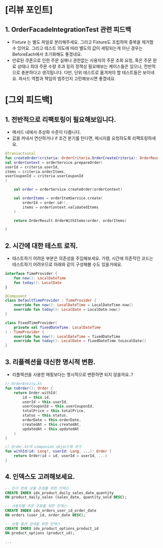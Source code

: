 # [리뷰 포인트]

## 1. OrderFacadeIntegrationTest 관련 피드백

- Fixture 는 별도 파일로 분리해주세요. 그리고 Fixture도 조립하여 중복을 제거할 수 있어요. 그리고 테스트 의도에 따라 별도의 값이 세팅되는게 아닌 경우는 BeforeEach에서 초기화해도 좋겠네요.
- 만료된 쿠폰으로 인한 주문 실패나 권한없는 사용자의 주문 조회 요청, 혹은 주문 완료 상태나 최대 주문 수량 초과 등의 정책상 필요해보는 케이스들은 있으나, 전반적으로 충분하다고 생각됩니다. 다만, 단위 테스트로 옮겨져야 할 테스트들은 보이네요. 파사드 역할과 책임의 범주인지 고민해보시면 좋겠네요.

# [그외 피드백]

## 1. 전반적으로 리팩토링이 필요해보입니다.

- 메서드 내에서 추상화 수준이 다릅니다.
- 값을 꺼내서 연산하거나 if 조건 분기를 탄다면, 메시지를 요청하도록 리팩토링하세요.

```kotlin
@Transactional
fun createOrder(criteria: OrderCriteria.OrderCreateCriteria): OrderResult.OrderWithItems {
val orderContext = orderService.prepareOrder(
userId = criteria.userId,
items = criteria.orderItems,
userCouponId = criteria.userCouponId
)

    val order = orderService.createOrder(orderContext)

    val orderItems = orderItemService.create(
        orderId = order.id!!,
        items = orderContext.validatedItems
    )

    return OrderResult.OrderWithItems(order, orderItems)

}
```

## 2. 시간에 대한 테스트 로직.

- 테스트하기 어려운 부분은 의존성을 주입해보세요. 가령, 시간에 의존적인 코드는 테스트하기 어려우므로 아래와 같이 구성해볼 수도 있을거에요.

```kotlin
interface TimeProvider {
    fun now(): LocalDateTime
    fun today(): LocalDate
}

@Component
class DefaultTimeProvider : TimeProvider {
    override fun now(): LocalDateTime = LocalDateTime.now()
    override fun today(): LocalDate = LocalDate.now()
}

class FixedTimeProvider(
    private val fixedDateTime: LocalDateTime
) : TimeProvider {
    override fun now(): LocalDateTime = fixedDateTime
    override fun today(): LocalDate = fixedDateTime.toLocalDate()
}
```

## 3. 리플렉션을 대신한 명시적 변환.

- 리플렉션을 사용한 매핑보다는 명시적으로 변환하면 되지 않을까요..?

```kotlin
// OrderEntity.kt
fun toOrder(): Order {
    return Order.withId(
        id = this.id,
        userId = this.userId,
        userCouponId = this.userCouponId,
        totalPrice = this.totalPrice,
        status = this.status,
        orderDate = this.orderDate,
        createdAt = this.createdAt,
        updatedAt = this.updatedAt
    )
}

// Order.kt의 companion object에 추가
fun withId(id: Long?, userId: Long, ...): Order {
    return Order(id = id, userId = userId, ...)
}
```

## 4. 인덱스도 고려해보세요.

```sql
-- 인기 판매 상품 조회를 위한 인덱스
CREATE INDEX idx_product_daily_sales_date_quantity
ON product_daily_sales (sales_date, quantity_sold DESC);

-- 사용자별 주문 조회를 위한 인덱스
CREATE INDEX idx_orders_user_id_order_date
ON orders (user_id, order_date DESC);

-- 상품 옵션 검색을 위한 인덱스
CREATE INDEX idx_product_options_product_id
ON product_options (product_id);

...
```
